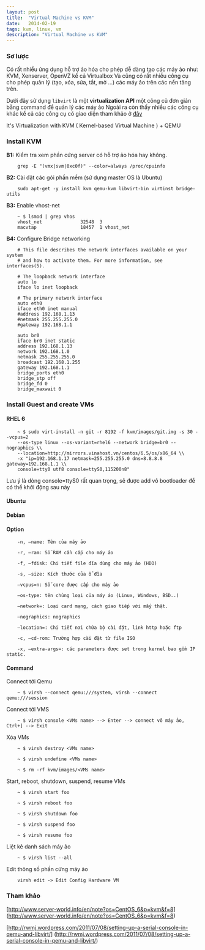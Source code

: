 ```yaml
---
layout: post
title:  "Virtual Machine vs KVM"
date:   2014-02-19
tags: kvm, linux, vm
description: "Virtual Machine vs KVM"
---
```


### Sơ lược

Có rất nhiều ứng dụng hỗ trợ ảo hóa cho phép dễ dàng tạo các máy ảo như: KVM, Xenserver, OpenVZ kể cả Virtualbox
Và cũng có rất nhiều công cụ cho phép quản lý (tạo, xóa, sửa, tắt, mở ...) các máy ảo trên các nền tảng trên.

Dưới đây sử dụng `libvirt` là một __virtualization API__ một công cũ đơn giản bằng command để quản lý các máy ảo
Ngoài ra còn thấy nhiều các công cụ khác kể cả các công cụ có giao diện tham khảo ở [đây](http://wiki.xen.org/wiki/Xen_Management_Tools)

It's Virtualization with KVM ( Kernel-based Virtual Machine ) + QEMU

### Install KVM

__B1:__ Kiểm tra xem phần cứng server có hỗ trợ ảo hóa hay không.

```
	grep -E "(vmx|svm|0xc0f)" --color=always /proc/cpuinfo
```

__B2:__ Cài đặt các gói phần mềm (sử dụng master OS là Ubuntu)

```
	sudo apt-get -y install kvm qemu-kvm libvirt-bin virtinst bridge-utils
```

__B3:__ Enable vhost-net

```
	~ $ lsmod | grep vhos
	vhost_net              32548  3
	macvtap                18457  1 vhost_net
```

__B4:__ Configure Bridge networking

```
	# This file describes the network interfaces available on your system
	# and how to activate them. For more information, see interfaces(5).

	# The loopback network interface
	auto lo
	iface lo inet loopback

	# The primary network interface
	auto eth0
	iface eth0 inet manual
	#address 192.168.1.13
	#netmask 255.255.255.0
	#gateway 192.168.1.1

	auto br0
	iface br0 inet static
	address 192.168.1.13
	network 192.168.1.0
	netmask 255.255.255.0
	broadcast 192.168.1.255
	gateway 192.168.1.1
	bridge_ports eth0
	bridge_stp off
	bridge_fd 0
	bridge_maxwait 0
```	

### Install Guest and create VMs

#### RHEL 6

```
	~ $ sudo virt-install -n git -r 8192 -f kvm/images/git.img -s 30 --vcpus=2 
	--os-type linux --os-variant=rhel6 --network bridge=br0 --nographics \\
	--location=http://mirrors.vinahost.vn/centos/6.5/os/x86_64 \\
	-x "ip=192.168.1.17 netmask=255.255.255.0 dns=8.8.8.8 gateway=192.168.1.1 \\
	console=tty0 utf8 console=ttyS0,115200n8"
```

Lưu ý là dòng console=ttyS0 rất quan trọng, sẽ được add vô bootloader để có thể khởi động sau này

#### Ubuntu

#### Debian

#### Option

```
	-n, –name: Tên của máy ảo

	-r, –ram: Số RAM cần cấp cho máy ảo

	-f, –fdisk: Chi tiết file đĩa dùng cho máy ảo (HDD)

	-s, –size: Kích thước của ổ đĩa

	–vcpus=n: Số core được cấp cho máy ảo

	–os-type: tên chủng loại của máy ảo (Linux, Windows, BSD..)

	–network=: Loại card mạng, cách giao tiếp với mấy thật.

	–nographics: nographics

	–location=: Chi tiết nơi chứa bộ cài đặt, link http hoặc ftp

	-c, –cd-rom: Trường hợp cài đặt từ file ISO

	-x, –extra-args=: các parameters được set trong kernel bao gồm IP static.
```

#### Command

Connect tới Qemu

```
	~ $ virsh --connect qemu:///system, virsh --connect qemu:///session
```

Connect tới VMS	

```
	~ $ virsh console <VMs name> --> Enter --> connect vô máy ảo, Ctrl+] --> Exit
```

Xóa VMs	

```
	~ $ virsh destroy <VMs name>

	~ $ virsh undefine <VMs name>

	~ $ rm -rf kvm/images/<VMs name>
```

Start, reboot, shutdown, suspend, resume VMs

```
	~ $ virsh start foo

	~ $ virsh reboot foo

	~ $ virsh shutdown foo

	~ $ virsh suspend foo

	~ $ virsh resume foo
```

Liệt kê danh sách máy ảo

```
	~ $ virsh list --all
```

Edit thông số phần cứng máy ảo

```
	virsh edit -> Edit Config Hardware VM
```

### Tham khảo

[http://www.server-world.info/en/note?os=CentOS_6&p=kvm&f=8] (http://www.server-world.info/en/note?os=CentOS_6&p=kvm&f=8)

[http://rwmj.wordpress.com/2011/07/08/setting-up-a-serial-console-in-qemu-and-libvirt/] (http://rwmj.wordpress.com/2011/07/08/setting-up-a-serial-console-in-qemu-and-libvirt/)

	
	
